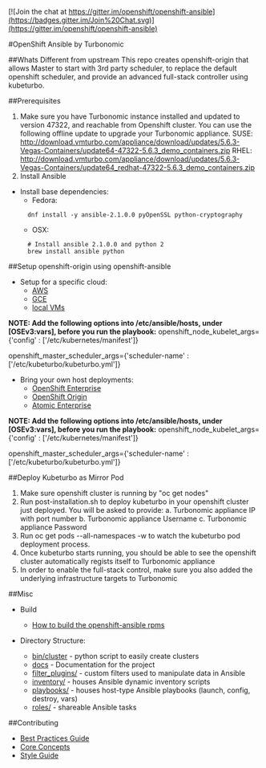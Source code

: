 [![Join the chat at https://gitter.im/openshift/openshift-ansible](https://badges.gitter.im/Join%20Chat.svg)](https://gitter.im/openshift/openshift-ansible)

#OpenShift Ansible by Turbonomic

##Whats Different from upstream
This repo creates openshift-origin that allows Master to start with 3rd party scheduler, to replace the default openshift scheduler,
and provide an advanced full-stack controller using kubeturbo.

##Prerequisites
1. Make sure you have Turbonomic instance installed and updated to version 47322, and reachable from Openshift cluster. You can use the following
offline update to upgrade your Turbonomic appliance.
SUSE: http://download.vmturbo.com/appliance/download/updates/5.6.3-Vegas-Containers/update64-47322-5.6.3_demo_containers.zip
RHEL: http://download.vmturbo.com/appliance/download/updates/5.6.3-Vegas-Containers/update64_redhat-47322-5.6.3_demo_containers.zip
2. Install Ansible
- Install base dependencies:
  - Fedora:
  ```
    dnf install -y ansible-2.1.0.0 pyOpenSSL python-cryptography
  ```
   - OSX:
  ```
    # Install ansible 2.1.0.0 and python 2
    brew install ansible python
  ```

##Setup openshift-origin using openshift-ansible
- Setup for a specific cloud:
  - [AWS](http://github.com/openshift/openshift-ansible/blob/master/README_AWS.md)
  - [GCE](http://github.com/openshift/openshift-ansible/blob/master/README_GCE.md)
  - [local VMs](http://github.com/openshift/openshift-ansible/blob/master/README_libvirt.md)

**NOTE: Add the following options into /etc/ansible/hosts, under [OSEv3:vars], before you run the playbook:**
openshift_node_kubelet_args={'config' : ['/etc/kubernetes/manifest']}

openshift_master_scheduler_args={'scheduler-name' : ['/etc/kubeturbo/kubeturbo.yml']}

- Bring your own host deployments:
  - [OpenShift Enterprise](https://docs.openshift.com/enterprise/latest/install_config/install/advanced_install.html)
  - [OpenShift Origin](https://docs.openshift.org/latest/install_config/install/advanced_install.html)
  - [Atomic Enterprise](http://github.com/openshift/openshift-ansible/blob/master/README_AEP.md)

**NOTE: Add the following options into /etc/ansible/hosts, under [OSEv3:vars], before you run the playbook:**
openshift_node_kubelet_args={'config' : ['/etc/kubernetes/manifest']}

openshift_master_scheduler_args={'scheduler-name' : ['/etc/kubeturbo/kubeturbo.yml']}

##Deploy Kubeturbo as Mirror Pod
1. Make sure openshift cluster is running by "oc get nodes"
2. Run post-installation.sh to deploy kubeturbo in your openshift cluster just deployed. You will be asked to provide:
   a. Turbonomic appliance IP with port number
   b. Turbonomic appliance Username
   c. Turbonomic appliance Password
3. Run oc get pods --all-namespaces -w to watch the kubeturbo pod deployment process.
4. Once kubeturbo starts running, you should be able to see the openshift cluster automatically regists itself to Turbonomic appliance
5. In order to enable the full-stack control, make sure you also added the underlying infrastructure targets to Turbonomic


##Misc
- Build
  - [How to build the openshift-ansible rpms](BUILD.md)

- Directory Structure:
  - [bin/cluster](https://github.com/openshift/openshift-ansible/tree/master/bin/cluster) - python script to easily create clusters
  - [docs](https://github.com/openshift/openshift-ansible/tree/master/docs) - Documentation for the project
  - [filter_plugins/](https://github.com/openshift/openshift-ansible/tree/master/filter_plugins) - custom filters used to manipulate data in Ansible
  - [inventory/](https://github.com/openshift/openshift-ansible/tree/master/inventory) - houses Ansible dynamic inventory scripts
  - [playbooks/](https://github.com/openshift/openshift-ansible/tree/master/playbooks) - houses host-type Ansible playbooks (launch, config, destroy, vars)
  - [roles/](https://github.com/openshift/openshift-ansible/tree/master/roles) - shareable Ansible tasks

##Contributing
- [Best Practices Guide](https://github.com/openshift/openshift-ansible/blob/master/docs/best_practices_guide.adoc)
- [Core Concepts](https://github.com/openshift/openshift-ansible/blob/master/docs/core_concepts_guide.adoc)
- [Style Guide](https://github.com/openshift/openshift-ansible/blob/master/docs/style_guide.adoc)
